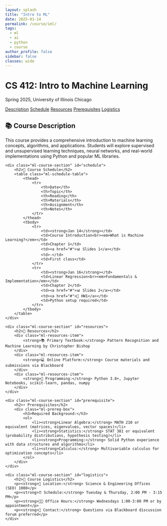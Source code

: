 ```yaml
---
layout: splash
title: "Intro to ML"
date: 2025-01-14
permalink: /course/iml/
tags:
  - ml
  - ai
  - python
  - course
author_profile: false  
sidebar: false        
classes: wide          
---
```


<div class="ml-course-page-wrapper">
<style>
/* Completely isolate all styles to this specific wrapper */
.ml-course-page-wrapper {
    /* Reset only within this wrapper, not affecting parent elements */
    color: inherit;
    font-family: inherit;
    font-size: inherit;
}

/* Only style direct children and descendants of .ml-course-page-wrapper */
.ml-course-page-wrapper .ml-course-header {
    background: linear-gradient(135deg, #1565c0 0%, #1976d2 50%, #42a5f5 100%);
    color: white;
    padding: 2rem 1rem;
    text-align: center;
    position: relative;
    overflow: hidden;
    font-family: -apple-system, BlinkMacSystemFont, 'Segoe UI', sans-serif;
}

.ml-course-page-wrapper .ml-course-header::before {
    content: '';
    position: absolute;
    top: 0;
    left: 0;
    right: 0;
    bottom: 0;
    background: url('data:image/svg+xml,<svg xmlns="http://www.w3.org/2000/svg" viewBox="0 0 100 100"><circle cx="20" cy="20" r="2" fill="rgba(255,255,255,0.1)"/><circle cx="80" cy="30" r="1.5" fill="rgba(255,255,255,0.1)"/><circle cx="40" cy="70" r="1" fill="rgba(255,255,255,0.1)"/><circle cx="90" cy="80" r="2.5" fill="rgba(255,255,255,0.1)"/></svg>');
    pointer-events: none;
}

.ml-course-page-wrapper .ml-course-header h1 {
    font-size: 2.8rem;
    font-weight: 700;
    margin-bottom: 0.5rem;
    text-shadow: 0 2px 4px rgba(0,0,0,0.2);
    position: relative;
    z-index: 1;
    color: white;
}

.ml-course-page-wrapper .ml-course-header p {
    font-size: 1.3rem;
    font-weight: 300;
    opacity: 0.95;
    position: relative;
    z-index: 1;
    color: white;
}

.ml-course-page-wrapper .ml-course-nav {
    background: linear-gradient(to right, #ffffff 0%, #f8f9fa 100%);
    padding: 1.2rem 0;
    box-shadow: 0 4px 12px rgba(0,0,0,0.08);
    border-bottom: 3px solid #e3f2fd;
}

.ml-course-page-wrapper .ml-nav-container {
    max-width: 1200px;
    margin: 0 auto;
    display: flex;
    justify-content: center;
    gap: 2rem;
    flex-wrap: wrap;
    padding: 0 2rem;
}

/* Very specific targeting for course navigation only */
.ml-course-page-wrapper .ml-course-nav .ml-nav-container a {
    color: #1565c0;
    text-decoration: none;
    font-weight: 600;
    padding: 0.8rem 1.5rem;
    border-radius: 25px;
    transition: all 0.3s ease;
    background: rgba(21, 101, 192, 0.05);
    border: 2px solid transparent;
    display: inline-block;
}

.ml-course-page-wrapper .ml-course-nav .ml-nav-container a:hover {
    background: linear-gradient(135deg, #1565c0, #1976d2);
    color: white;
    text-decoration: none;
    transform: translateY(-2px);
    box-shadow: 0 4px 12px rgba(21, 101, 192, 0.3);
}

.ml-course-page-wrapper .ml-course-content {
    max-width: 1200px;
    margin: 0 auto;
    padding: 2rem;
    background: linear-gradient(to bottom, #f8f9fa 0%, #ffffff 100%);
    min-height: 50vh;
}

.ml-course-page-wrapper .ml-course-section {
    background: linear-gradient(135deg, #ffffff 0%, #f8f9fa 100%);
    margin-bottom: 2.5rem;
    padding: 2.5rem;
    border-radius: 16px;
    box-shadow: 0 8px 25px rgba(0,0,0,0.08);
    border: 1px solid rgba(21, 101, 192, 0.1);
    position: relative;
    overflow: hidden;
    transition: transform 0.2s ease, box-shadow 0.2s ease;
}

.ml-course-page-wrapper .ml-course-section:hover {
    transform: translateY(-2px);
    box-shadow: 0 12px 35px rgba(0,0,0,0.12);
}

.ml-course-page-wrapper .ml-course-section::before {
    content: '';
    position: absolute;
    top: 0;
    left: 0;
    right: 0;
    height: 4px;
    background: linear-gradient(90deg, #1565c0, #1976d2, #42a5f5);
}

.ml-course-page-wrapper .ml-course-section h2 {
    color: #1565c0;
    font-size: 2rem;
    font-weight: 700;
    margin-bottom: 1.5rem;
    padding-bottom: 0.8rem;
    border-bottom: 2px solid rgba(66, 165, 245, 0.3);
    position: relative;
}

.ml-course-page-wrapper .ml-course-section h2::after {
    content: '';
    position: absolute;
    bottom: -2px;
    left: 0;
    width: 60px;
    height: 2px;
    background: linear-gradient(90deg, #1565c0, #42a5f5);
}

.ml-course-page-wrapper .ml-course-section p {
    margin-bottom: 1rem;
    color: #424242;
    font-size: 1rem;
    line-height: 1.7;
}

.ml-course-page-wrapper .ml-schedule-table {
    width: 100%;
    border-collapse: collapse;
    margin-top: 1.5rem;
    background: white;
    border-radius: 12px;
    overflow: hidden;
    box-shadow: 0 4px 15px rgba(0,0,0,0.08);
}

.ml-course-page-wrapper .ml-schedule-table th {
    background: linear-gradient(135deg, #1565c0 0%, #1976d2 100%);
    color: white;
    padding: 1.2rem 1rem;
    text-align: left;
    font-weight: 600;
    font-size: 0.9rem;
    text-transform: uppercase;
    letter-spacing: 1px;
    text-shadow: 0 1px 2px rgba(0,0,0,0.2);
}

.ml-course-page-wrapper .ml-schedule-table td {
    padding: 1.2rem 1rem;
    border-bottom: 1px solid rgba(66, 165, 245, 0.1);
    vertical-align: top;
    font-size: 0.95rem;
    transition: background-color 0.2s ease;
}

.ml-course-page-wrapper .ml-schedule-table tr:hover {
    background: linear-gradient(135deg, rgba(66, 165, 245, 0.05) 0%, rgba(25, 118, 210, 0.05) 100%);
}

.ml-course-page-wrapper .ml-schedule-table tr:nth-child(even) {
    background: rgba(248, 249, 250, 0.7);
}

/* Very specific targeting for table links only */
.ml-course-page-wrapper .ml-schedule-table td a {
    color: #1565c0;
    text-decoration: none;
    font-weight: 500;
    padding: 0.3rem 0.8rem;
    border-radius: 15px;
    background: rgba(66, 165, 245, 0.1);
    transition: all 0.2s ease;
    display: inline-block;
}

.ml-course-page-wrapper .ml-schedule-table td a:hover {
    background: linear-gradient(135deg, #1565c0, #1976d2);
    color: white;
    text-decoration: none;
    transform: translateY(-1px);
    box-shadow: 0 2px 8px rgba(21, 101, 192, 0.3);
}

.ml-course-page-wrapper .ml-prereq-box {
    background: linear-gradient(135deg, #fff3e0 0%, #ffe0b2 100%);
    padding: 2rem;
    border-radius: 12px;
    border-left: 5px solid #ff9800;
    margin-bottom: 1.5rem;
    box-shadow: 0 4px 12px rgba(255, 152, 0, 0.1);
}

.ml-course-page-wrapper .ml-prereq-box h3 {
    color: #e65100;
    margin-bottom: 1rem;
    font-weight: 600;
}

.ml-course-page-wrapper .ml-prereq-box ol {
    padding-left: 1.5rem;
}

.ml-course-page-wrapper .ml-prereq-box li {
    margin-bottom: 0.8rem;
    color: #424242;
    line-height: 1.6;
}

.ml-course-page-wrapper .ml-resources-item {
    background: linear-gradient(135deg, #e8f5e8 0%, #c8e6c9 100%);
    padding: 1.5rem;
    margin-bottom: 1rem;
    border-radius: 12px;
    border-left: 5px solid #4caf50;
    box-shadow: 0 3px 10px rgba(76, 175, 80, 0.1);
    transition: transform 0.2s ease;
}

.ml-course-page-wrapper .ml-resources-item:hover {
    transform: translateX(5px);
}

.ml-course-page-wrapper .ml-resources-item strong {
    color: #2e7d32;
    font-weight: 700;
}

@media (max-width: 768px) {
    .ml-course-page-wrapper .ml-course-header h1 {
        font-size: 2.2rem;
    }
    
    .ml-course-page-wrapper .ml-course-content {
        padding: 1rem;
    }
    
    .ml-course-page-wrapper .ml-nav-container {
        gap: 1rem;
    }
    
    .ml-course-page-wrapper .ml-course-nav .ml-nav-container a {
        padding: 0.6rem 1.2rem;
        font-size: 0.9rem;
    }
}
</style>

<div class="ml-course-header">
    <h1>CS 412: Intro to Machine Learning</h1>
    <p>Spring 2025, University of Illinois Chicago</p>
</div>

<div class="ml-course-nav">
    <div class="ml-nav-container">
        <a href="#description">Description</a>
        <a href="#schedule">Schedule</a>
        <a href="#resources">Resources</a>
        <a href="#prerequisite">Prerequisites</a>
        <a href="#logistics">Logistics</a>
    </div>
</div>

<div class="ml-course-content">
    <div class="ml-course-section" id="description">
        <h2>📚 Course Description</h2>
        <p>This course provides a comprehensive introduction to machine learning concepts, algorithms, and applications. Students will explore supervised and unsupervised learning techniques, neural networks, and real-world implementations using Python and popular ML libraries.</p>
    </div>

    <div class="ml-course-section" id="schedule">
        <h2>📅 Course Schedule</h2>
        <table class="ml-schedule-table">
            <thead>
                <tr>
                    <th>Date</th>
                    <th>Topic</th>
                    <th>Reading</th>
                    <th>Materials</th>
                    <th>Assignment</th>
                    <th>Notes</th>
                </tr>
            </thead>
            <tbody>
                <tr>
                    <td><strong>Jan 14</strong></td>
                    <td>Course Introduction<br><em>What is Machine Learning?</em></td>
                    <td>Chapter 1</td>
                    <td><a href="#">📊 Slides 1</a></td>
                    <td>-</td>
                    <td>First class</td>
                </tr>
                <tr>
                    <td><strong>Jan 16</strong></td>
                    <td>Linear Regression<br><em>Fundamentals & Implementation</em></td>
                    <td>Chapter 2</td>
                    <td><a href="#">📊 Slides 2</a></td>
                    <td><a href="#">📝 HW1</a></td>
                    <td>Python setup required</td>
                </tr>
            </tbody>
        </table>
    </div>

    <div class="ml-course-section" id="resources">
        <h2>📖 Resources</h2>
        <div class="ml-resources-item">
            <strong>📚 Primary Textbook:</strong> Pattern Recognition and Machine Learning by Christopher Bishop
        </div>
        <div class="ml-resources-item">
            <strong>💻 Online Platform:</strong> Course materials and submissions via Blackboard
        </div>
        <div class="ml-resources-item">
            <strong>🐍 Programming:</strong> Python 3.8+, Jupyter Notebooks, scikit-learn, pandas, numpy
        </div>
    </div>

    <div class="ml-course-section" id="prerequisite">
        <h2>⚡ Prerequisites</h2>
        <div class="ml-prereq-box">
            <h3>Required Background:</h3>
            <ol>
                <li><strong>Linear Algebra:</strong> MATH 210 or equivalent (matrices, eigenvalues, vector spaces)</li>
                <li><strong>Statistics:</strong> STAT 381 or equivalent (probability distributions, hypothesis testing)</li>
                <li><strong>Programming:</strong> Solid Python experience with data structures and algorithms</li>
                <li><strong>Calculus:</strong> Multivariable calculus for optimization concepts</li>
            </ol>
        </div>
    </div>

    <div class="ml-course-section" id="logistics">
        <h2>🎯 Course Logistics</h2>
        <p><strong>📍 Location:</strong> Science & Engineering Offices (SEO) 1000</p>
        <p><strong>⏰ Schedule:</strong> Tuesday & Thursday, 2:00 PM - 3:15 PM</p>
        <p><strong>👨‍🏫 Office Hours:</strong> Wednesdays 1:00-3:00 PM or by appointment</p>
        <p><strong>📧 Contact:</strong> Questions via Blackboard discussion forum preferred</p>
    </div>
</div>

</div>
